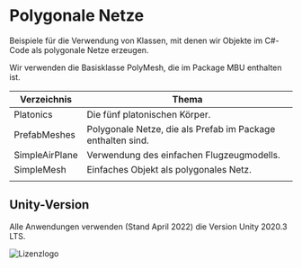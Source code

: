 # Polygonale Netze
Beispiele für die Verwendung von Klassen, mit denen wir Objekte 
im C#-Code als polygonale Netze erzeugen.

Wir verwenden die Basisklasse PolyMesh, die im Package MBU enthalten ist.


| Verzeichnis | Thema |
| ---- | --------------- |
| Platonics | Die fünf platonischen Körper. |
| PrefabMeshes | Polygonale Netze, die als Prefab im Package enthalten sind.|
| SimpleAirPlane | Verwendung des einfachen Flugzeugmodells.|
| SimpleMesh | Einfaches Objekt als polygonales Netz.|
|  |  |


## Unity-Version
Alle Anwendungen verwenden (Stand April 2022) die Version Unity 2020.3 LTS.


![Lizenzlogo](https://licensebuttons.net/l/by-nc-sa/3.0/de/88x31.png)

